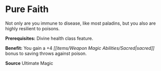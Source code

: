 ﻿---
cssclass: [feats]

---
# Pure Faith

Not only are you immune to disease, like most paladins, but you also are highly resilient to poisons.

**Prerequisites:** Divine health class feature.

**Benefit:** You gain a +4 _[[items/Weapon Magic Abilities/Sacred|sacred]]_ bonus to saving throws against poison.

**Source** Ultimate Magic
